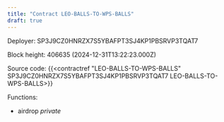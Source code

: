 ```yaml
---
title: "Contract LEO-BALLS-TO-WPS-BALLS"
draft: true
---
```

Deployer: SP3J9CZ0HNRZX7S5YBAFPT3SJ4KP1PBSRVP3TQAT7


 



Block height: 406635 (2024-12-31T13:22:23.000Z)

Source code: {{<contractref "LEO-BALLS-TO-WPS-BALLS" SP3J9CZ0HNRZX7S5YBAFPT3SJ4KP1PBSRVP3TQAT7 LEO-BALLS-TO-WPS-BALLS>}}

Functions:

* airdrop _private_
